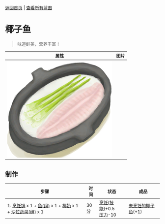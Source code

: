 [返回首页](index.md)   |  [查看所有蓝图](blueprint.md)
# 椰子鱼  
> 味道鲜美，营养丰富！  
  
  属性  |   图片   
 ----  |  ----:   
   |  ![](Sprite/CoconutFish.png)   
  
## 制作  
步骤  |  时间  |  状态  |  成品  
----  |  ----  |  ----  |  ----  
1. [烹饪锅](CookingPot.md) x 1 + [鱼(组)](GpTag_Fish.md) x 1 + [椰奶](LQ_CoconutMilk.md) x 1 + [沙拉蔬菜(组)](GpTag_SaladGreens.md) x 1  |  30分  |  [烹饪(技能)](Skill_Cooking.md)+0.5<br>[压力](Stress.md)-10  |  [未烹饪的椰子鱼](CoconutFishUncooked.md)(+1)  
